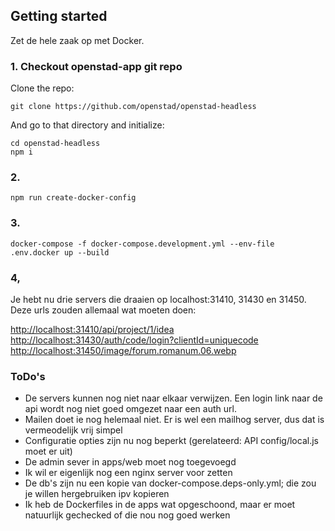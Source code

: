 ## Getting started

Zet de hele zaak op met Docker.

### 1. Checkout openstad-app git repo

Clone the repo:
```
git clone https://github.com/openstad/openstad-headless
```

And go to that directory and initialize:
```
cd openstad-headless
npm i
```

### 2.

```
npm run create-docker-config
```

### 3.

```
docker-compose -f docker-compose.development.yml --env-file .env.docker up --build
```

### 4,

Je hebt nu drie servers die draaien op localhost:31410, 31430 en 31450. Deze urls zouden allemaal wat moeten doen:

[http://localhost:31410/api/project/1/idea](http://localhost:31410/api/project/1/idea)  
[http://localhost:31430/auth/code/login?clientId=uniquecode](http://localhost:31430/auth/code/login?clientId=uniquecode)  
[http://localhost:31450/image/forum.romanum.06.webp](http://localhost:31450/image/forum.romanum.06.webp)  

### ToDo's

- De servers kunnen nog niet naar elkaar verwijzen. Een login link naar de api wordt nog niet goed omgezet naar een auth url.
- Mailen doet ie nog helemaal niet. Er is wel een mailhog server, dus dat is vermeodelijk vrij simpel
- Configuratie opties zijn nu nog beperkt (gerelateerd: API config/local.js moet er uit)
- De admin sever in apps/web moet nog toegevoegd
- Ik wil er eigenlijk nog een nginx server voor zetten
- De db's zijn nu een kopie van docker-compose.deps-only.yml; die zou je willen hergebruiken ipv kopieren
- Ik heb de Dockerfiles in de apps wat opgeschoond, maar er moet natuurlijk gechecked of die nou nog goed werken



